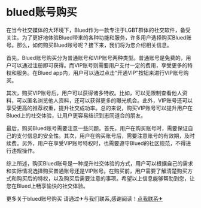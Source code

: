 # blued账号购买

在当今社交媒体的大环境下，Blued作为一款专注于LGBT群体的社交软件，备受关注。为了更好地体验Blued带来的各种功能和服务，许多用户选择购买Blued账号。那么，如何购买Blued账号呢？接下来，我们将为您介绍相关信息。

首先，Blued账号购买分为普通账号和VIP账号两种类型。普通账号是免费的，用户可以通过注册即可获得。而VIP账号则需要用户支付一定的费用，享受更多的特权和服务。在Blued app内，用户可以通过点击“开通VIP”按钮来进行VIP账号购买。

其次，购买VIP账号后，用户可以获得诸多特权。比如，可以无限制查看他人资料，可以匿名浏览他人资料，还可以获得更多的曝光机会。此外，VIP账号还可以享受更高的推荐权重，提升社交成功率。总的来说，购买VIP账号可以提升用户在Blued上的社交体验，让用户更容易结识到志同道合的朋友。

最后，购买Blued账号需要注意一些问题。首先，用户在购买账号时，需要保证自己的支付信息的安全性。其次，用户在购买账号后，需要注意账号的有效期，及时续费。另外，用户在享受VIP账号特权时，也需要遵守Blued的社区规范，不得进行违规操作。

综上所述，购买Blued账号是一种提升社交体验的方式，用户可以根据自己的需求和实际情况选择购买普通账号还是VIP账号。在购买前，用户需要了解清楚购买方式和购买后的特权，以及购买后需要注意的事项。希望以上信息能够帮助到您，让您在Blued上畅享愉快的社交体验。

更多关于blued账号购买 请通过✈与我们联系,感谢阅读！[点我联系✈](https://web.G208.com)